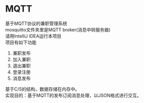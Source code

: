 # MQTT
基于MQTT协议的兼职管理系统  
mosquitto文件夹里是MQTT broker(消息中转服务器)  
请用IntelliJ IDEA运行本项目  
项目有如下功能
1. 兼职发布
2. 加入兼职
3. 退出兼职
4. 登录注册
5. 消息发布  
  
 基于C/S的结构，数据存储在内存中。  
 实现目的：基于MQTT的发布订阅消息处理，以JSON格式进行交互。


